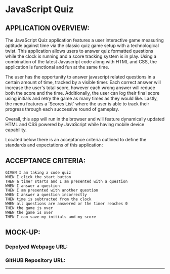 # JavaScript Quiz 

## APPLICATION OVERVIEW:

The JavaScript Quiz application features a user interactive game measuring aptitude against time via the classic quiz game setup with a technological twist. This application allows users to answer quiz formatted questions while the clock is running and a score tracking system is in play. Using a combination of the latest Javascript code along with HTML and CSS, the application is functional and fun at the same time. 

The user has the opportunity to answer javascript related questions in a certain amount of time, tracked by a visible timer. Each correct answer will increase the user's total score, however each wrong answer will reduce both the score and the time. Additionally, the user can log their final score using initials and retry the game as many times as they would like. Lastly, the menu features a 'Scores List' where the user is able to track their progress through each successive round of gameplay. 

Overall, this app will run in the browser and will feature dynamically updated HTML and CSS powered by JavaScript while having mobile device capability.

Located below there is an acceptance criteria outlined to define the standards and expectations of this application:


## ACCEPTANCE CRITERIA:

```
GIVEN I am taking a code quiz
WHEN I click the start button
THEN a timer starts and I am presented with a question
WHEN I answer a question
THEN I am presented with another question
WHEN I answer a question incorrectly
THEN time is subtracted from the clock
WHEN all questions are answered or the timer reaches 0
THEN the game is over
WHEN the game is over
THEN I can save my initials and my score
```


## MOCK-UP:



### Depolyed Webpage URL:



### GitHUB Repository URL:



---
